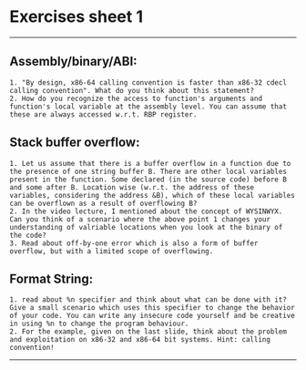# Exercises sheet 1
---
## Assembly/binary/ABI:
	1. "By design, x86-64 calling convention is faster than x86-32 cdecl calling convention". What do you think about this statement?
	2. How do you recognize the access to function's arguments and function's local variable at the assembly level. You can assume that these are always accessed w.r.t. RBP register.  
	
## Stack buffer overflow:
	1. Let us assume that there is a buffer overflow in a function due to the presence of one string buffer B. There are other local variables present in the function. Some declared (in the source code) before B and some after B. Location wise (w.r.t. the address of these variables, considering the address &B), which of these local variables can be overflown as a result of overflowing B?
	2. In the video lecture, I mentioned about the concept of WYSINWYX. Can you think of a scenario where the above point 1 changes your understanding of valriable locations when you look at the binary of the code?
	3. Read about off-by-one error which is also a form of buffer overflow, but with a limited scope of overflowing.
## Format String:
	1. read about %n specifier and think about what can be done with it? Give a small scenario which uses this specifier to change the behavior of your code. You can write any insecure code yourself and be creative in using %n to change the program behaviour.
	2. For the example, given on the last slide, think about the problem and exploitation on x86-32 and x86-64 bit systems. Hint: calling convention!
  ---
